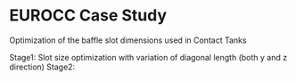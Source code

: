 # EUROCC Case Study


Optimization of the baffle slot dimensions used in Contact Tanks

Stage1: Slot size optimization with variation of diagonal length (both y and z direction)
Stage2: 
